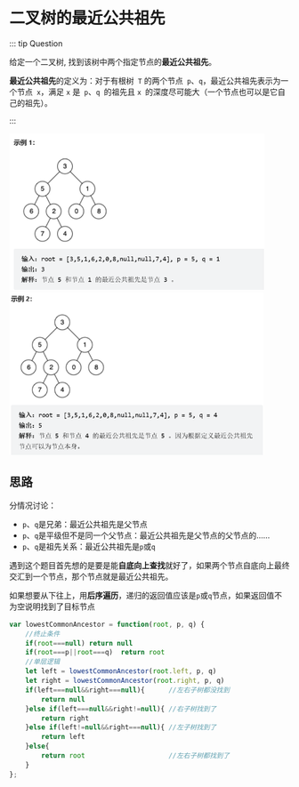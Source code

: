 # 二叉树的最近公共祖先

::: tip Question

给定一个二叉树, 找到该树中两个指定节点的**最近公共祖先**。

**最近公共祖先**的定义为：对于有根树` T` 的两个节点` p`、`q`，最近公共祖先表示为一个节点` x`，满足 `x` 是` p`、`q `的祖先且 `x `的深度尽可能大（一个节点也可以是它自己的祖先）。

:::

<img src="/images/image-20230614122340277.png" alt="image-20230614122340277" style="zoom:60%;" /><img src="/images/image-20230614122425884.png" alt="image-20230614122425884" style="zoom:60%;" />

## 思路

分情况讨论：

- `p`、`q`是兄弟：最近公共祖先是父节点
- `p`、`q`是平级但不是同一个父节点：最近公共祖先是父节点的父节点的……
- `p`、`q`是祖先关系：最近公共祖先是`p`或`q`

遇到这个题目首先想的是要是能**自底向上查找**就好了，如果两个节点自底向上最终交汇到一个节点，那个节点就是最近公共祖先。

如果想要从下往上，用**后序遍历**，递归的返回值应该是`p`或`q`节点，如果返回值不为空说明找到了目标节点

```js
var lowestCommonAncestor = function(root, p, q) {
    //终止条件
    if(root===null) return null
    if(root===p||root===q)  return root
    //单层逻辑
    let left = lowestCommonAncestor(root.left, p, q)
    let right = lowestCommonAncestor(root.right, p, q)
    if(left===null&&right===null){      //左右子树都没找到
        return null 
    }else if(left===null&&right!=null){ //右子树找到了
        return right
    }else if(left!=null&&right===null){ //左子树找到了
        return left
    }else{
        return root                     //左右子树都找到了
    }
};
```

